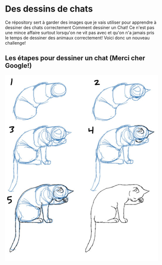 ﻿# Des dessins de chats
Ce répository sert à garder des images que je vais utiliser pour apprendre à dessiner des chats correctement
Comment dessiner un Chat! Ce n'est pas une mince affaire surtout lorsqu'on ne vit pas avec et qu'on n'a jamais pris le temps de dessiner des animaux correctement! Voici donc un nouveau challenge!

## Les étapes pour dessiner un chat (Merci cher Google!)
![photo](https://github.com/Valonlisbeth/The-MakerCat/blob/master/images/06d37b9427bbcabca8efd4d5023b3e42.jpg?raw=true)
